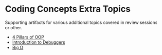 # Coding Concepts Extra Topics
Supporting artifacts for various additional topics covered in review sessions or other.

- [4 Pillars of OOP](https://github.com/Kevin-CodeCrew/coding_concepts_extra_topics/blob/main/oopfourpillars.md)
- [Introduction to Debuggers](https://github.com/Kevin-CodeCrew/coding_concepts_extra_topics/blob/main/debugger.md)
- [Big O](https://github.com/Kevin-CodeCrew/coding_concepts_extra_topics/blob/main/bigo.md)

